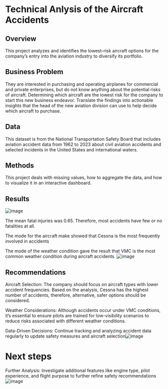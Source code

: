# Technical Anlysis of the Aircraft Accidents
## Overview
This project analyzes and identifies the lowest-risk aircraft options for the company’s entry into the aviation industry to diversify its portfolio.

## Business Problem
They are interested in purchasing and operating airplanes for commercial and private enterprises, but do not know anything about the potential risks of aircraft.
Determining which aircraft are the lowest risk for the company to start this new business endeavor. Translate the findings into actionable insights that the head of the new aviation division can use to help decide which aircraft to purchase.

## Data
This dataset is from the National Transportation Safety Board that includes aviation accident data from 1962 to 2023 about civil aviation accidents and selected incidents in the United States and international waters.

## Methods
 This project deals with missing values, how to aggregate the data, and how to visualize it in an interactive dashboard.

## Results
![image](https://github.com/user-attachments/assets/329dd573-4103-4fa4-b7f3-27c3bdf3ab39)

The mean fatal injuries was 0.65. 
Therefore, most accidents have few or no fatalities at all.

The mode for the aircraft make showed that Cessna is the most frequently involved in accidents

The mode of the weather condition gave the result that VMC is the most common weather condition during aircraft accidents.
![image](https://github.com/user-attachments/assets/cfde81c9-4293-4deb-a23c-5d777aa7c4d2)

## Recommendations
Aircraft Selection: The company should focus on aircraft types with lower accident frequencies. Based on the analysis, Cessna has the highest number of accidents, therefore, alternative, safer options should be considered.

Weather Considerations: Although accidents occur under VMC conditions, it’s essential to ensure pilots are trained for low-visibility scenarios to reduce risks associated with different weather conditions.

Data-Driven Decisions: Continue tracking and analyzing accident data regularly to update safety measures and aircraft selection![image](https://github.com/user-attachments/assets/0b69c2d8-8bcd-4c08-bd78-c2d249b32327)

 # Next steps
Further Analysis: Investigate additional features like engine type, pilot experience, and flight purpose to further refine safety recommendations![image](https://github.com/user-attachments/assets/fafc0fe8-bb52-4a2b-b9e0-3fb89af9dca8)




